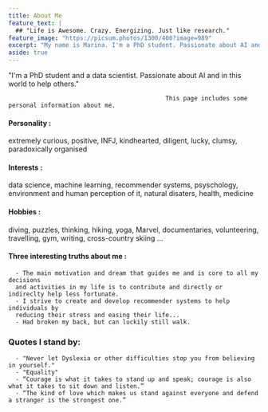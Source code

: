 ```yaml
---
title: About Me
feature_text: |
  ## "Life is Awesome. Crazy. Energizing. Just like research."
feature_image: "https://picsum.photos/1300/400?image=989"
excerpt: "My name is Marina. I'm a PhD student. Passionate about AI and in this world to help others."
aside: true
---
```


"I'm a PhD student and a data scientist. Passionate about AI and in this world to help others."


                                                This page includes some personal information about me.


         
#### Personality : 

   extremely curious, positive, INFJ, kindhearted, 
   diligent, lucky, clumsy, paradoxically organised



#### Interests : 

   data science, machine learning, recommender systems, psyschology, 
   environment and human perception of it, natural disaters, health, medicine



#### Hobbies : 

   diving, puzzles, thinking, hiking, yoga, Marvel, documentaries, 
   volunteering, travelling, gym, writing, cross-country skiing ...



#### Three interesting truths about me :

      - The main motivation and dream that guides me and is core to all my decisions 
      and activities in my life is to contribute and directly or indireclty help less fortunate.
      - I strive to create and develop recommender systems to help individuals by 
      reducing their stress and easing their life...
      - Had broken my back, but can luckily still walk.
      


### Quotes I stand by:

      - "Never let Dyslexia or other difficulties stop you from believing in yourself."
      - "Equality"
      - “Courage is what it takes to stand up and speak; courage is also what it takes to sit down and listen.” 
      - “The kind of love which makes us stand against everyone and defend a stranger is the strongest one.”  
      





